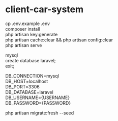 # client-car-system

cp .env.example .env <br>
composer install  <br>
php artisan key:generate <br>
php artisan cache:clear && php artisan config:clear <br>
php artisan serve <br>
 
mysql <br>
create database laravel; <br>
exit; <br>

DB_CONNECTION=mysql <br>
DB_HOST=localhost <br>
DB_PORT=3306 <br>
DB_DATABASE=laravel <br>
DB_USERNAME={USERNAME} <br>
DB_PASSWORD={PASSWORD} <br>

php artisan migrate:fresh --seed
